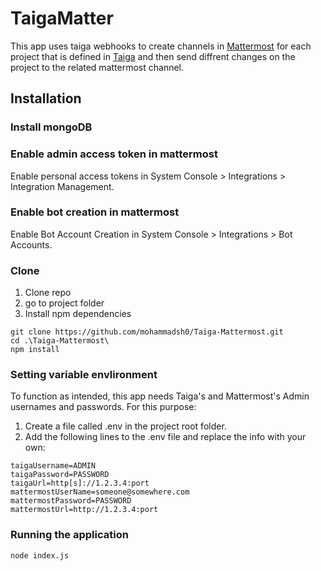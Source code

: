# TaigaMatter
This app uses taiga webhooks to create channels in [Mattermost](https://mattermost.com/) for each project that is defined in [Taiga](https://taiga.io/) and then send diffrent changes on the project to the related mattermost channel.

## Installation
### Install mongoDB
### Enable admin access token in mattermost
Enable personal access tokens in System Console > Integrations > Integration Management.
### Enable bot creation in mattermost
Enable Bot Account Creation in System Console > Integrations > Bot Accounts.
### Clone
1. Clone repo
2. go to project folder
3. Install npm dependencies
```
git clone https://github.com/mohammadsh0/Taiga-Mattermost.git
cd .\Taiga-Mattermost\
npm install
```
### Setting variable envlironment
To function as intended, this app needs Taiga's and Mattermost's Admin usernames and passwords. For this purpose:
1. Create a file called .env in the project root folder.
2. Add the following lines to the .env file and replace the info with your own:
```
taigaUsername=ADMIN
taigaPassword=PASSWORD
taigaUrl=http[s]://1.2.3.4:port
mattermostUserName=someone@somewhere.com
mattermostPassword=PASSWORD
mattermostUrl=http://1.2.3.4:port

```
### Running the application
```
node index.js
```